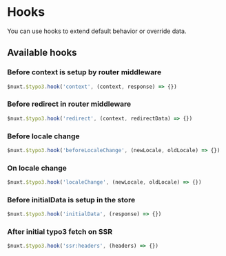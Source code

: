 # Hooks
You can use hooks to extend default behavior or override data. 

## Available hooks

### Before context is setup by router middleware

```js
$nuxt.$typo3.hook('context', (context, response) => {})
```

### Before redirect in router middleware 
```js
$nuxt.$typo3.hook('redirect', (context, redirectData) => {})
```

### Before locale change
```js
$nuxt.$typo3.hook('beforeLocaleChange', (newLocale, oldLocale) => {})
```

### On locale change
```js
$nuxt.$typo3.hook('localeChange', (newLocale, oldLocale) => {})
```

### Before initialData is setup in the store
```js
$nuxt.$typo3.hook('initialData', (response) => {})
```

### After initial typo3 fetch on SSR
```js
$nuxt.$typo3.hook('ssr:headers', (headers) => {})
```
